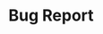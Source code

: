 # Bug Report

<!-- ## Bug: exmaple

**Title:** Application crashes on startup

**Service:** Movie Service

**Description:**
When the application is launched, it crashes immediately with an error message.

**Expected Result:**
The application should start without any issues.

**Actual Result:**
The application crashes with an error message. -->
